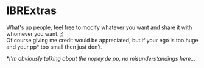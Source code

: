 # IBRExtras
What's up people, feel free to modify whatever you want and share it with whomever you want. ;)  
Of course giving me credit would be appreciated, but if your ego is too huge and your pp* too small then just don't.

**I'm obviously talking about the nopey.de pp, no misunderstandings here...*

